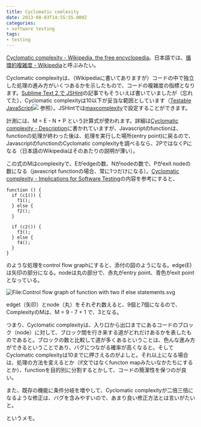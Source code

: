 ```yaml
---
title: Cyclomatic comlexity
date: 2013-08-03T14:55:55.000Z
categories:
- software testing
tags:
- testing
---
```

[Cyclomatic complexity - Wikipedia, the free encyclopedia](http://en.wikipedia.org/wiki/Cyclomatic_complexity)。日本語では、[循環的複雑度 \- Wikipedia](http://ja.wikipedia.org/wiki/&#x25;E5&#x25;BE&#x25;AA&#x25;E7&#x25;92&#x25;B0&#x25;E7&#x25;9A&#x25;84&#x25;E8&#x25;A4&#x25;87&#x25;E9&#x25;9B&#x25;91&#x25;E5&#x25;BA&#x25;A6)と呼ぶみたい。

<!-- more -->

Cyclomatic complexityは、（Wikipediaに書いてありますが）コードの中で独立した処理の進み方がいくつあるかを示したもので、コードの複雑度の指標となります。[Sublime Text 2 で JSHint](/blog//2013/04/sublime_text_2_jshint/)の記事でもそういえば書いていましたが（忘れてた）、Cyclomatic complexityは10以下が妥当な範囲としています（[Testable JavaScript](http://www.amazon.co.jp/gp/product/B00B1WLE92/ref=as_li_ss_tl?ie=UTF8&camp=247&creative=7399&creativeASIN=B00B1WLE92&linkCode=as2&tag=yutakayamaguc-22)![](http://ir-jp.amazon-adsystem.com/e/ir?t=yutakayamaguc-22&l=as2&o=9&a=B00B1WLE92) 参照）。JSHintでは[maxcomplexity](http://www.jshint.com/docs/options/#maxcomplexity)で設定することができます。

計測には、M = E - N + P という計算式が使われます。詳細は[Cyclomatic complexity - Description](http://en.wikipedia.org/wiki/Cyclomatic_complexity#Description)に書かれていますが、Javascriptのfunctionは、functionの処理が終わった後は、処理を実行した場所(entry point)に戻るので、JavascriptのfunctionのCyclomatic complexityを調べるなら、2PではなくPになる（日本語のWikipediaはそのあたりの説明が薄い）。

この式のMはcomplexityで、Eがedgeの数、Nがnodeの数で、Pがexit nodeの数になる（javascript functionの場合、常に1つだけになる）。[Cyclomatic complexity - Implications for Software Testing](http://en.wikipedia.org/wiki/Cyclomatic_complexity#Implications_for_Software_Testing)の内容を参考にすると、

```
function () {
  if (c1()) {
    f1();
  } else {
    f2();
  }

  if (c2()) {
    f3();
  } else {
    f4();
  }
}

```

のような処理をcontrol flow graphにすると、添付の図のようになる。edge(E)は矢印の部分になる。nodeは丸の部分で、赤丸がentry point、青色がexit pointとなっている。  
  
![File:Control flow graph of function with two if else statements.svg](//upload.wikimedia.org/wikipedia/commons/thumb/7/7f/Control_flow_graph_of_function_with_two_if_else_statements.svg/400px-Control_flow_graph_of_function_with_two_if_else_statements.svg.png)

edget（矢印）とnode（丸）をそれぞれ数えると、9個と7個になるので、ComplexityのMは、M = 9 - 7 + 1 で、3となる。

つまり、Cyclomatic complexityは、入り口から出口までにあるコードのブロック（node）に対して、ブロック間を行き来する道がどれだけあるかを表したものであると。ブロックの数と比較して道が多くあるということは、色んな進み方ができるということであり、バグにつながる確率が高くなると。そしてCyclomatic complexityは10までに押さえるのがよしと。それ以上になる場合は、処理の方法を変えるとか（if文ではなくfuncton mapみたいなかたちにするとか）、functionを目的別に分割するとかして、コードの簡潔性を保つのが良い。

また、既存の機能に条件分岐を増やして、Cyclomatic complexityが二倍三倍になるような修正は、バグを含みやすいので、あまり良い修正方法とは言いがたいと。

というメモ。
